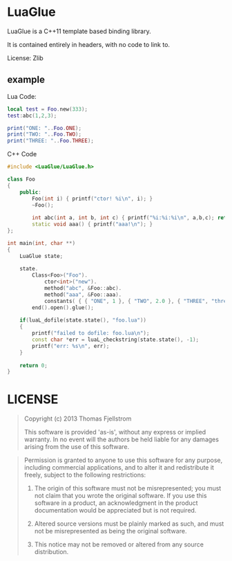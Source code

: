 LuaGlue
=======

LuaGlue is a C++11 template based binding library.

It is contained entirely in headers, with no code to link to.

License: Zlib

example
-------

Lua Code:
```lua
local test = Foo.new(333);
test:abc(1,2,3);

print("ONE: "..Foo.ONE);
print("TWO: "..Foo.TWO);
print("THREE: "..Foo.THREE);
```

C++ Code
```cpp
#include <LuaGlue/LuaGlue.h>

class Foo
{
	public:
		Foo(int i) { printf("ctor! %i\n", i); }
		~Foo();
		
		int abc(int a, int b, int c) { printf("%i:%i:%i\n", a,b,c); return 143; }
		static void aaa() { printf("aaa!\n"); }
};

int main(int, char **)
{
	LuaGlue state;
	
	state.
		Class<Foo>("Foo").
			ctor<int>("new").
			method("abc", &Foo::abc).
			method("aaa", &Foo::aaa).
			constants( { { "ONE", 1 }, { "TWO", 2.0 }, { "THREE", "three" } } ).
		end().open().glue();
	
	if(luaL_dofile(state.state(), "foo.lua"))
	{
		printf("failed to dofile: foo.lua\n");
		const char *err = luaL_checkstring(state.state(), -1);
		printf("err: %s\n", err);
	}
		
	return 0;
}
```

LICENSE
=======

> Copyright (c) 2013 Thomas Fjellstrom
>
> This software is provided 'as-is', without any express or implied
> warranty. In no event will the authors be held liable for any damages
> arising from the use of this software.

> Permission is granted to anyone to use this software for any purpose,
> including commercial applications, and to alter it and redistribute it
> freely, subject to the following restrictions:
>
>   1. The origin of this software must not be misrepresented; you must not
>   claim that you wrote the original software. If you use this software
>   in a product, an acknowledgment in the product documentation would be
>   appreciated but is not required.
>
>   2. Altered source versions must be plainly marked as such, and must not be
>   misrepresented as being the original software.
>
>   3. This notice may not be removed or altered from any source
>   distribution.
